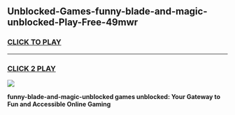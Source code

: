 
## Unblocked-Games-funny-blade-and-magic-unblocked-Play-Free-49mwr
<h3>
<a href="https://premium76.site?title=funny-blade-and-magic-unblocked&ref=18A1">CLICK TO PLAY</a></h3>
<hr>

<h3>
<a href="https://premium76.site?title=funny-blade-and-magic-unblocked&ref=18A1">CLICK 2 PLAY</a>
  
</h3>

<a href="https://premium76.site?title=funny-blade-and-magic-unblocked&ref=18A1"><img src="https://clearcache.store/games.png"></a>


**funny-blade-and-magic-unblocked games unblocked: Your Gateway to Fun and Accessible Online Gaming**
